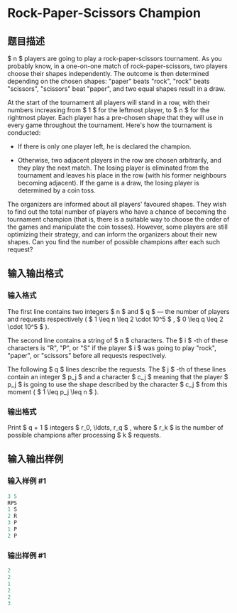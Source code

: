 # Rock-Paper-Scissors Champion

## 题目描述

 $ n $ players are going to play a rock-paper-scissors tournament. As you probably know, in a one-on-one match of rock-paper-scissors, two players choose their shapes independently. The outcome is then determined depending on the chosen shapes: "paper" beats "rock", "rock" beats "scissors", "scissors" beat "paper", and two equal shapes result in a draw.

At the start of the tournament all players will stand in a row, with their numbers increasing from $ 1 $ for the leftmost player, to $ n $ for the rightmost player. Each player has a pre-chosen shape that they will use in every game throughout the tournament. Here's how the tournament is conducted:

- If there is only one player left, he is declared the champion.

- Otherwise, two adjacent players in the row are chosen arbitrarily, and they play the next match. The losing player is eliminated from the tournament and leaves his place in the row (with his former neighbours becoming adjacent). If the game is a draw, the losing player is determined by a coin toss.

The organizers are informed about all players' favoured shapes. They wish to find out the total number of players who have a chance of becoming the tournament champion (that is, there is a suitable way to choose the order of the games and manipulate the coin tosses). However, some players are still optimizing their strategy, and can inform the organizers about their new shapes. Can you find the number of possible champions after each such request?

## 输入输出格式

### 输入格式

The first line contains two integers $ n $ and $ q $ — the number of players and requests respectively ( $ 1 \leq n \leq 2 \cdot 10^5 $ , $ 0 \leq q \leq 2 \cdot 10^5 $ ).

The second line contains a string of $ n $ characters. The $ i $ -th of these characters is "R", "P", or "S" if the player $ i $ was going to play "rock", "paper", or "scissors" before all requests respectively.

The following $ q $ lines describe the requests. The $ j $ -th of these lines contain an integer $ p_j $ and a character $ c_j $ meaning that the player $ p_j $ is going to use the shape described by the character $ c_j $ from this moment ( $ 1 \leq p_j \leq n $ ).

### 输出格式

Print $ q + 1 $ integers $ r_0, \ldots, r_q $ , where $ r_k $ is the number of possible champions after processing $ k $ requests.

## 输入输出样例

### 输入样例 #1

```cpp
3 5
RPS
1 S
2 R
3 P
1 P
2 P

```
### 输出样例 #1

```cpp
2
2
1
2
2
3

```
